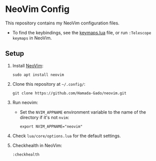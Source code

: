 # NeoVim Config

This repository contains my NeoVim configuration files.

- To find the keybindings, see the [keymaps.lua](lua/core/keymaps.lua) file, or run `:Telescope keymaps` in NeoVim.

## Setup

1. Install [NeoVim](https://neovim.io/):

   ```shell
   sudo apt install neovim
   ```

2. Clone this repository at `~/.config/`:

   ```shell
   git clone https://github.com/Hamada-Gado/neovim.git
   ```

3. Run neovim:

   - Set the `NVIM_APPNAME` environment variable to the name of the directory if it's not `nvim`:

     ```shell
     export NVIM_APPNAME="neovim"
     ```

4. Check `lua/core/options.lua` for the default settings.

5. Checkhealth in NeoVim:

   ```shell
   :checkhealth
   ```
